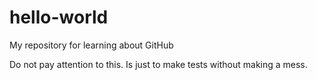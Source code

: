 # hello-world
My repository for learning about GitHub

Do not pay attention to this. Is just to make tests without making a mess.
